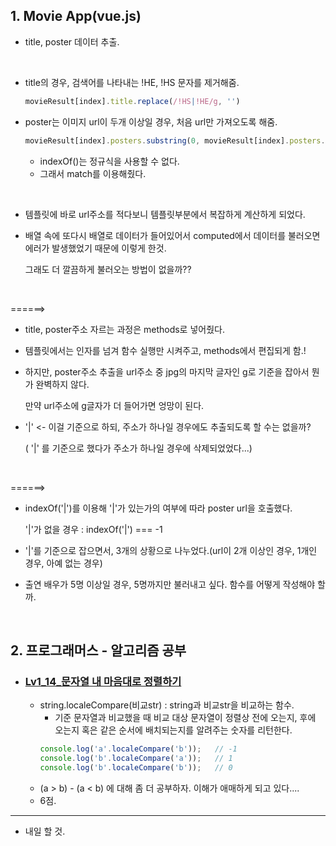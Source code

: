 <h2>1. Movie App(vue.js) </h2>

- title, poster 데이터 추출.
<br/>

- title의 경우, 검색어를 나타내는 !HE, !HS 문자를 제거해줌.
  ```javascript
  movieResult[index].title.replace(/!HS|!HE/g, '')
  ```
- poster는 이미지 url이 두개 이상일 경우, 처음 url만 가져오도록 해줌.
  ```javascript
  movieResult[index].posters.substring(0, movieResult[index].posters.indexOf(movieResult[index].posters.match(/g/i)) + 1)
  ```
  - indexOf()는 정규식을 사용할 수 없다.
  - 그래서 match를 이용해줬다.
<br/>

- 템플릿에 바로 url주소를 적다보니 템플릿부분에서 복잡하게 계산하게 되었다.
- 배열 속에 또다시 배열로 데이터가 들어있어서 computed에서 데이터를 불러오면 에러가 발생했었기 때문에 이렇게 한것.

  그래도 더 깔끔하게 불러오는 방법이 없을까??
<br/>

   ======>
  - title, poster주소 자르는 과정은 methods로 넣어줬다. 
  - 템플릿에서는 인자를 넘겨 함수 실행만 시켜주고, methods에서 편집되게 함.!
  - 하지만, poster주소 추출을 url주소 중 jpg의 마지막 글자인 g로 기준을 잡아서 뭔가 완벽하지 않다.
  
     만약 url주소에 g글자가 더 들어가면 엉망이 된다.
     
  - '|' <- 이걸 기준으로 하되, 주소가 하나일 경우에도 추출되도록 할 수는 없을까? 
  
    ( '|' 를 기준으로 했다가 주소가 하나일 경우에 삭제되었었다...)
<br/>

  ======>
  - indexOf('|')를 이용해 '|'가 있는가의 여부에 따라 poster url을 호출했다. 
  
    '|'가 없을 경우 : indexOf('|') === -1
    
  - '|'를 기준으로 잡으면서, 3개의 상황으로 나누었다.(url이 2개 이상인 경우, 1개인 경우, 아예 없는 경우)
  - 출연 배우가 5명 이상일 경우, 5명까지만 불러내고 싶다. 함수를 어떻게 작성해야 할까.

<br/>


<h2>2. 프로그래머스 - 알고리즘 공부</h2>

- <h3><a href="https://github.com/EunJaePark/algorithm/blob/master/Lv1_14_%EB%AC%B8%EC%9E%90%EC%97%B4%20%EB%82%B4%20%EB%A7%88%EC%9D%8C%EB%8C%80%EB%A1%9C%20%EC%A0%95%EB%A0%AC%ED%95%98%EA%B8%B0.html">Lv1_14_문자열 내 마음대로 정렬하기</a></h3>
  
  - string.localeCompare(비교str) : string과 비교str을 비교하는 함수.
    - 기준 문자열과 비교했을 때 비교 대상 문자열이 정렬상 전에 오는지, 후에 오는지 혹은 같은 순서에 배치되는지를 알려주는 숫자를 리턴한다.
    ```javascript
    console.log('a'.localeCompare('b'));   // -1 
    console.log('b'.localeCompare('a'));   // 1 
    console.log('b'.localeCompare('b'));   // 0
    ```
  - (a > b) - (a < b) 에 대해 좀 더 공부하자. 이해가 애매하게 되고 있다....
  - 6점.

     
<hr/>

- 내일 할 것.

